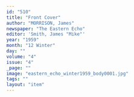 ```yaml
---
id: "510"
title: "Front Cover"
author: "MORRISON, James"
newspaper: "The Eastern Echo"
editor: 'Smith, James "Mike"'
year: "1959"
month: "12 Winter"
day: ""
volume: "4"
issue: "4"
_page: ""
image: "eastern_echo_winter1959_body0001.jpg"
tags: ""
layout: "item"
---
```


